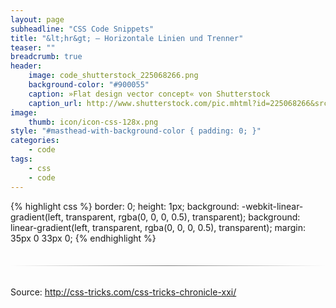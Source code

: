 ```yaml
---
layout: page
subheadline: "CSS Code Snippets"
title: "&lt;hr&gt; – Horizontale Linien und Trenner"
teaser: ""
breadcrumb: true
header:
    image: code_shutterstock_225068266.png
    background-color: "#900055"
    caption: »Flat design vector concept« von Shutterstock
    caption_url: http://www.shutterstock.com/pic.mhtml?id=225068266&src=id
image:
    thumb: icon/icon-css-128x.png
style: "#masthead-with-background-color { padding: 0; }"
categories:
    - code
tags:
    - css
    - code
---
```


{% highlight css %}
border: 0;
height: 1px;
background: -webkit-linear-gradient(left, transparent, rgba(0, 0, 0, 0.5), transparent);
background: linear-gradient(left, transparent, rgba(0, 0, 0, 0.5), transparent);
margin: 35px 0 33px 0;
{% endhighlight %}

<hr style="border: 0;
height: 1px;
background: -webkit-linear-gradient(left, transparent, rgba(0, 0, 0, 0.5), transparent);
background: linear-gradient(left, transparent, rgba(0, 0, 0, 0.5), transparent);
margin: 35px 0 33px 0;">

Source: <http://css-tricks.com/css-tricks-chronicle-xxi/>